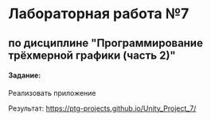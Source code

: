 # Лабораторная работа №7

## по дисциплине "Программирование трёхмерной графики (часть 2)"

#### Задание:

Реализовать приложение
   
Результат: https://ptg-projects.github.io/Unity_Project_7/
